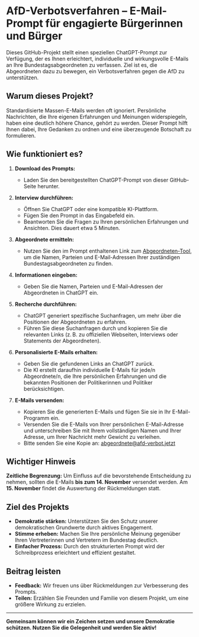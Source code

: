# AfD-Verbotsverfahren – E-Mail-Prompt für engagierte Bürgerinnen und Bürger

Dieses GitHub-Projekt stellt einen speziellen ChatGPT-Prompt zur Verfügung, der es Ihnen erleichtert, individuelle und wirkungsvolle E-Mails an Ihre Bundestagsabgeordneten zu verfassen. Ziel ist es, die Abgeordneten dazu zu bewegen, ein Verbotsverfahren gegen die AfD zu unterstützen.

## Warum dieses Projekt?

Standardisierte Massen-E-Mails werden oft ignoriert. Persönliche Nachrichten, die Ihre eigenen Erfahrungen und Meinungen widerspiegeln, haben eine deutlich höhere Chance, gehört zu werden. Dieser Prompt hilft Ihnen dabei, Ihre Gedanken zu ordnen und eine überzeugende Botschaft zu formulieren.

## Wie funktioniert es?

1. **Download des Prompts:**
   - Laden Sie den bereitgestellten ChatGPT-Prompt von dieser GitHub-Seite herunter.

2. **Interview durchführen:**
   - Öffnen Sie ChatGPT oder eine kompatible KI-Plattform.
   - Fügen Sie den Prompt in das Eingabefeld ein.
   - Beantworten Sie die Fragen zu Ihren persönlichen Erfahrungen und Ansichten. Dies dauert etwa 5 Minuten.

3. **Abgeordnete ermitteln:**
   - Nutzen Sie den im Prompt enthaltenen Link zum [Abgeordneten-Tool](https://afd-verbot.jetzt/de/abgeordnetentool), um die Namen, Parteien und E-Mail-Adressen Ihrer zuständigen Bundestagsabgeordneten zu finden.

4. **Informationen eingeben:**
   - Geben Sie die Namen, Parteien und E-Mail-Adressen der Abgeordneten in ChatGPT ein.

5. **Recherche durchführen:**
   - ChatGPT generiert spezifische Suchanfragen, um mehr über die Positionen der Abgeordneten zu erfahren.
   - Führen Sie diese Suchanfragen durch und kopieren Sie die relevanten Links (z. B. zu offiziellen Webseiten, Interviews oder Statements der Abgeordneten).

6. **Personalisierte E-Mails erhalten:**
   - Geben Sie die gefundenen Links an ChatGPT zurück.
   - Die KI erstellt daraufhin individuelle E-Mails für jede/n Abgeordnete/n, die Ihre persönlichen Erfahrungen und die bekannten Positionen der Politikerinnen und Politiker berücksichtigen.

7. **E-Mails versenden:**
   - Kopieren Sie die generierten E-Mails und fügen Sie sie in Ihr E-Mail-Programm ein.
   - Versenden Sie die E-Mails von Ihrer persönlichen E-Mail-Adresse und unterschreiben Sie mit Ihrem vollständigen Namen und Ihrer Adresse, um Ihrer Nachricht mehr Gewicht zu verleihen.
   - Bitte senden Sie eine Kopie an: [abgeordnete@afd-verbot.jetzt](mailto:abgeordnete@afd-verbot.jetzt)

## Wichtiger Hinweis

**Zeitliche Begrenzung:** Um Einfluss auf die bevorstehende Entscheidung zu nehmen, sollten die E-Mails **bis zum 14. November** versendet werden. Am **15. November** findet die Auswertung der Rückmeldungen statt.

## Ziel des Projekts

- **Demokratie stärken:** Unterstützen Sie den Schutz unserer demokratischen Grundwerte durch aktives Engagement.
- **Stimme erheben:** Machen Sie Ihre persönliche Meinung gegenüber Ihren Vertreterinnen und Vertretern im Bundestag deutlich.
- **Einfacher Prozess:** Durch den strukturierten Prompt wird der Schreibprozess erleichtert und effizient gestaltet.

## Beitrag leisten

- **Feedback:** Wir freuen uns über Rückmeldungen zur Verbesserung des Prompts.
- **Teilen:** Erzählen Sie Freunden und Familie von diesem Projekt, um eine größere Wirkung zu erzielen.

---

**Gemeinsam können wir ein Zeichen setzen und unsere Demokratie schützen. Nutzen Sie die Gelegenheit und werden Sie aktiv!**
